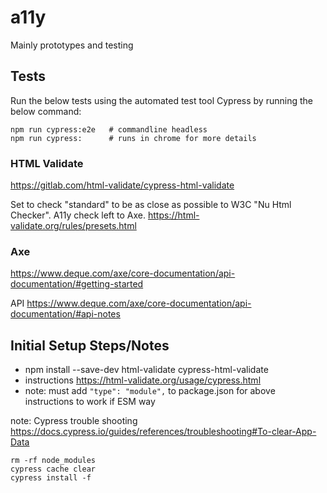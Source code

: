 
# a11y
Mainly prototypes and testing

## Tests

Run the below tests using the automated test tool Cypress by running the below command:
```
npm run cypress:e2e   # commandline headless
npm run cypress:      # runs in chrome for more details
```

### HTML Validate

https://gitlab.com/html-validate/cypress-html-validate

Set to check "standard" to be as close as possible to W3C "Nu Html Checker". A11y check left to Axe.
https://html-validate.org/rules/presets.html

### Axe

https://www.deque.com/axe/core-documentation/api-documentation/#getting-started

API https://www.deque.com/axe/core-documentation/api-documentation/#api-notes

## Initial Setup Steps/Notes

 - npm install --save-dev html-validate cypress-html-validate
 - instructions https://html-validate.org/usage/cypress.html
 - note: must add `"type": "module",` to package.json for above instructions to work if ESM way

note: Cypress trouble shooting https://docs.cypress.io/guides/references/troubleshooting#To-clear-App-Data
```
rm -rf node_modules
cypress cache clear
cypress install -f
```
